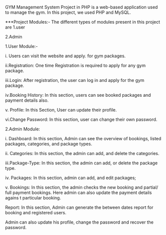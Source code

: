GYM Management System Project in PHP is a web-based application used to manage the gym. In this project, we used PHP and MySQL.

***Project Modules:-
The different types of modules present in this project are
1.user

2.Admin

1.User Module:-

i. Users can visit the website and apply. for gym packages.

ii.Registration: One time Registration is required to apply for any gym package.

iii.Login: After registration, the user can log in and apply for the gym package.

iv.Booking History: In this section, users can see booked packages and payment details also.

v. Profile: In this Section, User can update their profile.

vi.Change Password: In this section, user can change their own password.

2.Admin Module:

i. Dashboard: In this section, Admin can see the overview of bookings, listed packages, categories, and package types.

ii. Categories: In this section, the admin can add, and delete the categories.

iii.Package-Type: In this section, the admin can add, or delete the package type.

iv. Packages: In this section, admin can add, and edit packages;

v. Bookings: In this section, the admin checks the new booking and partial/ full payment bookings. Here admin can also update the payment details agains t particular booking.

Report: In this section, Admin can generate the between dates report for booking and registered users.

Admin can also update his profile, change the password and recover the password.

